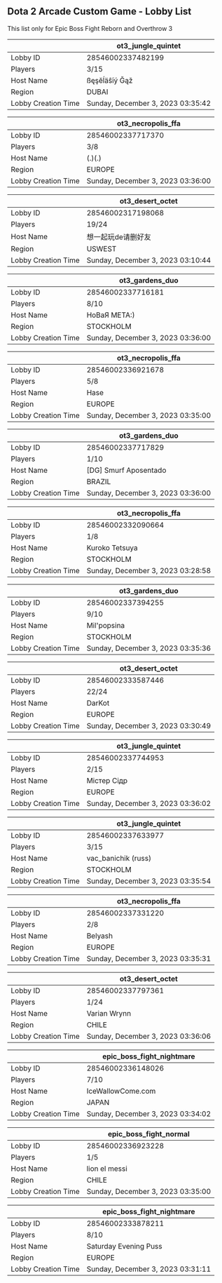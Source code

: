 ## Dota 2 Arcade Custom Game - Lobby List

This list only for Epic Boss Fight Reborn and Overthrow 3

|  | ot3_jungle_quintet |
| ------ | ------ |
| Lobby ID | 28546002337482199 |
| Players | 3/15 |
| Host Name | ßęşĕĺäŝĩý Ğąž |
| Region | DUBAI |
| Lobby Creation Time | Sunday, December 3, 2023 03:35:42 |


|  | ot3_necropolis_ffa |
| ------ | ------ |
| Lobby ID | 28546002337717370 |
| Players | 3/8 |
| Host Name | (.)(.) |
| Region | EUROPE |
| Lobby Creation Time | Sunday, December 3, 2023 03:36:00 |


|  | ot3_desert_octet |
| ------ | ------ |
| Lobby ID | 28546002317198068 |
| Players | 19/24 |
| Host Name | 想一起玩de请删好友 |
| Region | USWEST |
| Lobby Creation Time | Sunday, December 3, 2023 03:10:44 |


|  | ot3_gardens_duo |
| ------ | ------ |
| Lobby ID | 28546002337716181 |
| Players | 8/10 |
| Host Name | НоВаЯ МЕТА:) |
| Region | STOCKHOLM |
| Lobby Creation Time | Sunday, December 3, 2023 03:36:00 |


|  | ot3_necropolis_ffa |
| ------ | ------ |
| Lobby ID | 28546002336921678 |
| Players | 5/8 |
| Host Name | Hase |
| Region | EUROPE |
| Lobby Creation Time | Sunday, December 3, 2023 03:35:00 |


|  | ot3_gardens_duo |
| ------ | ------ |
| Lobby ID | 28546002337717829 |
| Players | 1/10 |
| Host Name | [DG] Smurf Aposentado |
| Region | BRAZIL |
| Lobby Creation Time | Sunday, December 3, 2023 03:36:00 |


|  | ot3_necropolis_ffa |
| ------ | ------ |
| Lobby ID | 28546002332090664 |
| Players | 1/8 |
| Host Name | Kuroko Tetsuya |
| Region | STOCKHOLM |
| Lobby Creation Time | Sunday, December 3, 2023 03:28:58 |


|  | ot3_gardens_duo |
| ------ | ------ |
| Lobby ID | 28546002337394255 |
| Players | 9/10 |
| Host Name | Mil'popsina |
| Region | STOCKHOLM |
| Lobby Creation Time | Sunday, December 3, 2023 03:35:36 |


|  | ot3_desert_octet |
| ------ | ------ |
| Lobby ID | 28546002333587446 |
| Players | 22/24 |
| Host Name | DarKot |
| Region | EUROPE |
| Lobby Creation Time | Sunday, December 3, 2023 03:30:49 |


|  | ot3_jungle_quintet |
| ------ | ------ |
| Lobby ID | 28546002337744953 |
| Players | 2/15 |
| Host Name | Містер Сідр |
| Region | EUROPE |
| Lobby Creation Time | Sunday, December 3, 2023 03:36:02 |


|  | ot3_jungle_quintet |
| ------ | ------ |
| Lobby ID | 28546002337633977 |
| Players | 3/15 |
| Host Name | vac_banichik (russ) |
| Region | STOCKHOLM |
| Lobby Creation Time | Sunday, December 3, 2023 03:35:54 |


|  | ot3_necropolis_ffa |
| ------ | ------ |
| Lobby ID | 28546002337331220 |
| Players | 2/8 |
| Host Name | Belyash |
| Region | EUROPE |
| Lobby Creation Time | Sunday, December 3, 2023 03:35:31 |


|  | ot3_desert_octet |
| ------ | ------ |
| Lobby ID | 28546002337797361 |
| Players | 1/24 |
| Host Name | Varian Wrynn |
| Region | CHILE |
| Lobby Creation Time | Sunday, December 3, 2023 03:36:06 |


|  | epic_boss_fight_nightmare |
| ------ | ------ |
| Lobby ID | 28546002336148026 |
| Players | 7/10 |
| Host Name | IceWallowCome.com |
| Region | JAPAN |
| Lobby Creation Time | Sunday, December 3, 2023 03:34:02 |


|  | epic_boss_fight_normal |
| ------ | ------ |
| Lobby ID | 28546002336923228 |
| Players | 1/5 |
| Host Name | lion el messi |
| Region | CHILE |
| Lobby Creation Time | Sunday, December 3, 2023 03:35:00 |


|  | epic_boss_fight_nightmare |
| ------ | ------ |
| Lobby ID | 28546002333878211 |
| Players | 8/10 |
| Host Name | Saturday Evening Puss |
| Region | EUROPE |
| Lobby Creation Time | Sunday, December 3, 2023 03:31:11 |


